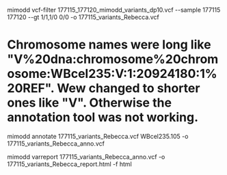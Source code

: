 mimodd vcf-filter 177115_177120_mimodd_variants_dp10.vcf --sample 177115 177120 --gt 1/1,1/0 0/0 -o 177115_variants_Rebecca.vcf 

# Chromosome names were long like "V%20dna:chromosome%20chromosome:WBcel235:V:1:20924180:1%20REF". Wew changed to shorter ones like "V". Otherwise the annotation tool was not working.


mimodd annotate 177115_variants_Rebecca.vcf WBcel235.105 -o 177115_variants_Rebecca_anno.vcf

mimodd varreport 177115_variants_Rebecca_anno.vcf -o 177115_variants_Rebecca_report.html -f html
